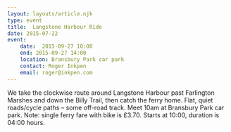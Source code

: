 ```yaml
---
layout: layouts/article.njk
type: event
title:  Langstone Harbour Ride
date: 2015-07-22
event:
    date:  2015-09-27 10:00
    end: 2015-09-27 14:00
    location: Bransbury Park car park
    contact: Roger Inkpen
    email: roger@inkpen.com
---
```

We take the clockwise route around Langstone Harbour past Farlington Marshes and down the Billy Trail, then catch the ferry home.  Flat, quiet roads/cycle paths – some off-road track.  Meet 10am at Bransbury Park car park.  Note: single ferry fare with  bike is £3.70.  Starts at 10:00, duration is 04:00 hours.
